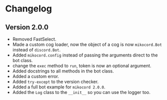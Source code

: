 # Changelog

## Version 2.0.0

* Removed FastSelect.
* Made a custom cog loader, now the object of a cog is now `mikocord.Bot` instead of `discord.Bot`.
* Added `mikocord.config` instead of passing the arguments direct to the bot class.
* change the `exec` method to `run`, token is now an optional argument.
* Added docstrings to all methods in the bot class.
* Added a custom error.
* Added `try-except` to the version checker.
* Added a full bot example for `mikocord 2.0.0`.
* Added the `Log` class to the `__init__` so you can use the logger too.
